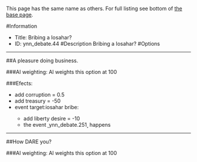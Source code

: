 This page has the same name as others. For full listing see bottom of [the base page](bribing_a_iosahar.md).

#Information
 - Title: Bribing a Iosahar?
 - ID: ynn_debate.44
#Description
Bribing a Iosahar?
#Options

___
##A pleasure doing business.

###AI weighting:
AI weights this option at 100


###Efects:<ul><li>add corruption = 0.5</li><li>add treasury = -50</li><li>event target:iosahar bribe:</li><ul><li>add liberty desire = -10</li><li>the event ˻ynn_debate.251˼ happens</li></ul></ul>

___
##How DARE you?

###AI weighting:
AI weights this option at 100

